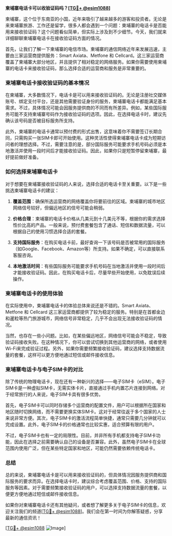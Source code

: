 **柬埔寨电话卡可以收验证码吗？[[TG💪+ @esim1088](https://t.me/s/esim1088)]**

柬埔寨，这个位于东南亚的小国，近年来吸引了越来越多的游客和投资者。无论是来柬埔寨旅游、工作还是留学，很多人都会遇到一个问题：柬埔寨的电话卡是否能用来接收验证码？这个问题看似简单，但实际上涉及到不少细节。今天，我们就来详细聊聊柬埔寨电话卡在接收验证码方面的情况。

首先，让我们了解一下柬埔寨的电信市场。柬埔寨的通信网络近年来发展迅速，主要由三家运营商提供服务：Smart Axiata、Metfone 和 Cellcard。这三家运营商覆盖了柬埔寨大部分地区，并且提供了相对稳定的网络服务。如果你需要使用柬埔寨的电话卡来接收验证码，那么选择合适的运营商和服务是非常重要的。

### **柬埔寨电话卡接收验证码的基本情况**

在柬埔寨，大多数情况下，电话卡是可以用来接收验证码的。无论是注册社交媒体账号、绑定支付平台，还是其他需要验证身份的服务，柬埔寨电话卡都能满足基本需求。不过，具体情况可能会因服务提供商的不同而有所差异。例如，某些国际服务可能不支持柬埔寨号码作为接收验证码的选项。因此，在选择电话卡时，建议先确认该号码是否被目标服务所支持。

此外，柬埔寨的电话卡通常以预付费的形式出售，这意味着你不需要签订长期合同，只需购买一张SIM卡即可开始使用。这种灵活性使得柬埔寨电话卡成为短期访问者的理想选择。不过，需要注意的是，部分国际服务可能要求手机号码必须是本地激活并使用一段时间后才能接收验证码。因此，如果你只是短暂停留柬埔寨，最好提前做好准备。

### **如何选择柬埔寨电话卡**

对于想要在柬埔寨接收验证码的人来说，选择合适的电话卡至关重要。以下是一些挑选柬埔寨电话卡的建议：

1. **覆盖范围**：确保所选运营商的网络覆盖你将要前往的区域。柬埔寨的城市地区网络信号较好，但偏远地区的信号可能会稍弱。
   
2. **价格合理**：柬埔寨的电话卡价格从几美元到十几美元不等，根据你的需求选择性价比高的产品。一般来说，预付费套餐包含了通话、短信和数据流量，可以根据自己的使用习惯选择合适的套餐。

3. **支持国际服务**：在购买电话卡前，最好查询一下该号码是否被常用的国际服务（如Google、Facebook、Amazon等）所支持。如果不确定，可以直接联系客服咨询。

4. **本地激活时间**：有些国际服务可能要求手机号码在当地激活并使用一段时间后才能接收验证码。因此，在购买电话卡后，尽量早些开始使用，以免耽误后续操作。

### **柬埔寨电话卡的使用体验**

在实际使用中，柬埔寨电话卡的体验总体来说还是不错的。Smart Axiata、Metfone 和 Cellcard 这三家运营商都提供了较为稳定的服务。特别是在首都金边和暹粒等热门旅游城市，网络信号非常稳定，几乎不会出现无法接收验证码的情况。

当然，也存在一些小问题。比如，在某些偏远地区，网络信号可能会不稳定，导致验证码接收失败。在这种情况下，你可以尝试切换到其他运营商的网络，或者使用Wi-Fi来完成验证过程。另外，如果你需要频繁接收验证码，建议选择支持数据流量的套餐，这样可以更方便地通过短信或邮件接收信息。

### **柬埔寨电话卡与电子SIM卡的对比**

除了传统的物理电话卡，现在还有一种新兴的选择——电子SIM卡（eSIM）。电子SIM卡是一种虚拟SIM卡，无需实体卡片，直接通过手机内置芯片连接到网络。对于经常旅行的人来说，电子SIM卡具有很多优势。

首先，电子SIM卡可以同时存储多个运营商的配置文件，用户可以根据所在国家和地区随时切换网络，而不需要更换实体SIM卡。这对于经常往返于多个国家的人士来说非常方便。其次，电子SIM卡的激活流程简单快捷，通常只需要几分钟就可以完成设置。此外，电子SIM卡的价格通常也比较实惠，适合预算有限的用户。

不过，电子SIM卡也有一定的局限性。目前，并非所有手机都支持电子SIM卡功能，因此在选择之前需要确认自己的设备是否兼容。此外，虽然电子SIM卡在全球范围内使用广泛，但在某些特定国家和地区，可能仍然需要依赖传统电话卡。

### **总结**

总的来说，柬埔寨电话卡是可以用来接收验证码的，但具体情况因服务提供商和国际服务的要求而异。在选择电话卡时，建议综合考虑覆盖范围、价格、支持的国际服务等因素。对于需要频繁接收验证码的用户，可以选择支持数据流量的套餐，以便更方便地通过短信或邮件接收信息。

如果你对柬埔寨电话卡还有其他疑问，或者想了解更多关于电子SIM卡的信息，欢迎关注我们的频道[[TG💪+ @esim1088](https://t.me/s/esim1088)]。我们会在第一时间为你解答疑惑，分享最新的通信资讯！

[[TG💪+ @esim1088](https://t.me/s/esim1088) ![Image](https://i.postimg.cc/4NQfJmqS/Snipaste-2025-05-13-00-14-12.png)]